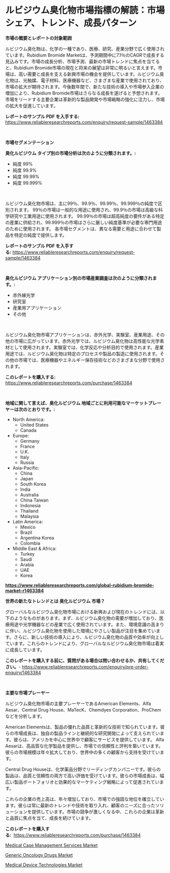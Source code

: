 <p><h1>ルビジウム臭化物市場指標の解読：市場シェア、トレンド、成長パターン</h1></p><p><strong>市場の概要とレポートの対象範囲</strong></p>
<p><p>ルビジウム臭化物は、化学の一種であり、医療、研究、産業分野で広く使用されています。Rubidium Bromide Marketは、予測期間中に7.1％のCAGRで成長する見込みです。市場の成長分析、市場予測、最新の市場トレンドに焦点を当てると、Rubidium Bromide市場の現在と将来の展望は非常に明るいと言えます。市場は、高い需要と成長を支える新興市場の機会を提供しています。ルビジウム臭化物は、光触媒、電子材料、医療機器など、さまざまな産業で使用されており、市場の拡大が期待されます。今後数年間で、新たな技術の導入や市場参入企業の増加により、Rubidium Bromide市場はさらなる成長を遂げると予想されます。市場をリードする主要企業は革新的な製品開発や市場戦略の強化に注力し、市場の拡大を促進しています。</p></p>
<p><strong>レポートのサンプル PDF を入手する:</strong> <a href="https://www.reliableresearchreports.com/enquiry/request-sample/1463384">https://www.reliableresearchreports.com/enquiry/request-sample/1463384</a></p>
<p>&nbsp;</p>
<p><strong>市場セグメンテーション</strong></p>
<p><strong>臭化ルビジウム タイプ別の市場分析は次のように分類されます。:</strong></p>
<p><ul><li>純度 99%</li><li>純度 99.9%</li><li>純度 99.99%</li><li>純度 99.999%</li></ul></p>
<p>&nbsp;</p>
<p><p>ルビジウム臭化物市場は、主に99％、99.9％、99.99％、99.999％の純度で区別されます。 99％の市場は一般的な用途に使用され、99.9％の市場は高級な科学研究や工業用途に使用されます。 99.99％の市場は超高純度の要件がある特定の産業に供給され、99.999％の市場はさらに厳しい純度基準が必要な専門用途のために使用されます。 各市場セグメントは、異なる需要と用途に合わせて製品を特定の純度で提供します。</p></p>
<p><strong>レポートのサンプル PDF を入手する:</strong>&nbsp;<a href="https://www.reliableresearchreports.com/enquiry/request-sample/1463384">https://www.reliableresearchreports.com/enquiry/request-sample/1463384</a></p>
<p>&nbsp;</p>
<p><strong> 臭化ルビジウム アプリケーション別の市場産業調査は次のように分類されます。:</strong></p>
<p><ul><li>赤外線光学</li><li>研究室</li><li>産業用アプリケーション</li><li>その他</li></ul></p>
<p>&nbsp;</p>
<p><p>ルビジウム臭化物市場アプリケーションは、赤外光学、実験室、産業用途、その他の市場に広がっています。赤外光学では、ルビジウム臭化物は高性能な光学素材として使用されます。実験室では、化学反応や分析目的で使用されます。産業用途では、ルビジウム臭化物は特定のプロセスや製品の製造に使用されます。その他の市場では、医療機器やエネルギー保存技術などのさまざまな分野で使用されます。</p></p>
<p><strong>このレポートを購入する:</strong>&nbsp; <a href="https://www.reliableresearchreports.com/purchase/1463384">https://www.reliableresearchreports.com/purchase/1463384</a></p>
<p>&nbsp;</p>
<p><strong>地域に関して言えば、臭化ルビジウム 地域ごとに利用可能なマーケットプレーヤーは次のとおりです。:</strong></p>
<p><ul>
    <li>
        North America:
        <ul>
            <li>United States</li>
            <li>Canada</li>
        </ul>
    </li>
    <li>
        Europe:
        <ul>
            <li>Germany</li>
            <li>France</li>
            <li>U.K.</li>
            <li>Italy</li>
            <li>Russia</li>
        </ul>
    </li>
    <li>
        Asia-Pacific:
        <ul>
            <li>China</li>
            <li>Japan</li>
            <li>South Korea</li>
            <li>India</li>
            <li>Australia</li>
            <li>China Taiwan</li>
            <li>Indonesia</li>
            <li>Thailand</li>
            <li>Malaysia</li>
        </ul>
    </li>
    <li>
        Latin America:
        <ul>
            <li>Mexico</li>
            <li>Brazil</li>
            <li>Argentina Korea</li>
            <li>Colombia</li>
        </ul>
    </li>
    <li>
        Middle East & Africa:
        <ul>
            <li>Turkey</li>
            <li>Saudi</li>
            <li>Arabia</li>
            <li>UAE</li>
            <li>Korea</li>
        </ul>
    </li>
    </ul></p>
<p><strong><a href="https://www.reliableresearchreports.com/global-rubidium-bromide-market-r1463384">https://www.reliableresearchreports.com/global-rubidium-bromide-market-r1463384</a></strong>&nbsp;</p>
<p><strong>世界の新たなトレンドとは 臭化ルビジウム 市場？</strong></p>
<p><p>グローバルなルビジウム臭化物市場における新興および現在のトレンドには、以下のようなものがあります。まず、ルビジウム臭化物の需要が増加しており、医療用途や光学機器などの産業で広く使用されています。また、環境意識の高まりに伴い、ルビジウム臭化物を使用した環境にやさしい製品が注目を集めています。さらに、新しい技術の導入により、ルビジウム臭化物の品質や効率が向上しています。これらのトレンドにより、グローバルなルビジウム臭化物市場は着実に成長しています。</p></p>
<p><strong>このレポートを購入する前に、質問がある場合は問い合わせるか、共有してください。</strong>- <a href="https://www.reliableresearchreports.com/enquiry/pre-order-enquiry/1463384">https://www.reliableresearchreports.com/enquiry/pre-order-enquiry/1463384</a></p>
<p>&nbsp;</p>
<p><strong>主要な市場プレーヤー</strong></p>
<p><p>ルビジウム臭化物市場の主要プレーヤーであるAmerican Elements、Alfa Aesar、Central Drug House、MaTecK、Chemdyes Corporation、ProChemなどを分析します。</p><p>American Elementsは、製品の優れた品質と革新的な技術で知られています。彼らの市場成長は、独自の製品ラインと継続的な研究開発によって支えられています。彼らは、アメリカを中心に世界中で顧客にサービスを提供しています。 Alfa Aesarは、高品質な化学製品を提供し、市場での信頼性と評判を築いています。彼らの市場規模は年々拡大しており、世界中の多くの顧客から支持を受けています。</p><p>Central Drug Houseは、化学薬品分野でリーディングカンパニーです。彼らの製品は、品質と信頼性の両方で高い評価を受けています。彼らの市場成長は、幅広い製品ポートフォリオと効果的なマーケティング戦略によって促進されています。</p><p>これらの企業の売上高は、年々増加しており、市場での強固な地位を確立しています。彼らは常に最新のトレンドや技術を取り入れ、顧客のニーズに合ったソリューションを提供しています。市場の競争が激しくなる中、これらの企業は革新と品質に焦点を当て、成長を続けています。</p></p>
<p><strong>このレポートを購入する:</strong>&nbsp;&nbsp;<a href="https://www.reliableresearchreports.com/purchase/1463384">https://www.reliableresearchreports.com/purchase/1463384</a></p>
<p><p><a href="https://florentine-yuzu-f42.notion.site/Medical-Case-Management-Services-Market-Research-Report-Its-History-and-Forecast-2024-to-2031-ef459bb6436844da848446afb67fdbce">Medical Case Management Services Market</a></p><p><a href="https://changeable-paste-463.notion.site/Generic-Oncology-Drugs-Market-The-Key-To-Successful-Business-Strategy-Forecast-Till-2031-0657ae7a63354a8c947c2127e9e7f435">Generic Oncology Drugs Market</a></p><p><a href="https://fuschia-pecorino-a6d.notion.site/Medical-Device-Technologies-Market-Trends-and-Market-Analysis-forecasted-for-period-2024-2031-663ce04db9cd46bfb34315c859233779">Medical Device Technologies Market</a></p></p>